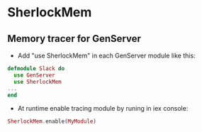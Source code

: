 # SherlockMem

## Memory tracer for GenServer 

- Add "use SherlockMem" in each GenServer module like this:

```elixir
defmodule Slack do
  use GenServer
  use SherlockMem
...
end

```

- At runtime enable tracing module by runing in iex console:

```elixir
SherlockMem.enable(MyModule)
```
